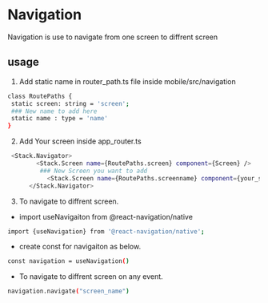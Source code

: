 # Navigation

Navigation is use to navigate from one screen to diffrent screen 

## usage 
 1. Add static name in router_path.ts file inside mobile/src/navigation
 ```sh 
 class RoutePaths {
  static screen: string = 'screen';
  ### New name to add here 
  static name : type = 'name'
}
```
2. Add Your screen inside app_router.ts 
``` sh
 <Stack.Navigator>
        <Stack.Screen name={RoutePaths.screen} component={Screen} />
         ### New Screen you want to add
           <Stack.Screen name={RoutePaths.screenname} component={your_screen_name} />
      </Stack.Navigator>
```
3. To navigate to diffrent screen. 
 - import useNavigaiton from @react-navigation/native
```sh 
import {useNavigation} from '@react-navigation/native';
```
 - create const for navigaiton as below. 
```sh
const navigation = useNavigation()
```
 - To navigate to diffrent screen on any event. 
```sh 
navigation.navigate("screen_name")
```